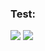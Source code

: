 ### Test:

![]([https://mdbadge.netlify.app/api/badge?label=HEYYYYYYYYYYYYYYYYYYYYY&logo=https://static.vecteezy.com/system/resources/previews/000/366/438/original/home-vector-icon.jpg](https://mdbadge.netlify.app/api/badge?label=HEYYYYYYYYYYYYYYYYYYYYY&logo=https://static.vecteezy.com/system/resources/previews/000/366/438/original/home-vector-icon.jpg&border=5DE2E7))
![](https://img.shields.io/badge/Android-000000.svg?logo=android)
